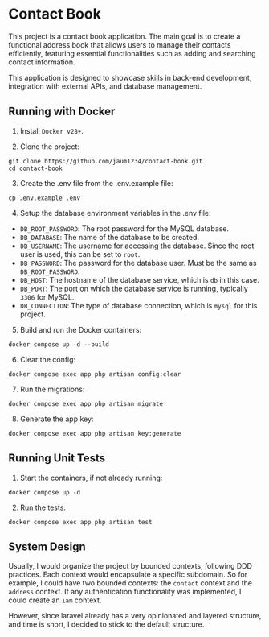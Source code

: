 # Contact Book

This project is a contact book application. The main goal is to create a functional address book that allows users to manage their contacts efficiently, featuring essential functionalities such as adding and searching contact information.

This application is designed to showcase skills in back-end development, integration with external APIs, and database management.

## Running with Docker

1. Install `Docker v28+`.

2. Clone the project:
```
git clone https://github.com/jaum1234/contact-book.git
cd contact-book
```

3. Create the .env file from the .env.example file:
```
cp .env.example .env
```

4. Setup the database environment variables in the .env file:
  - `DB_ROOT_PASSWORD`: The root password for the MySQL database.
  - `DB_DATABASE`: The name of the database to be created.
  - `DB_USERNAME`: The username for accessing the database. Since the root user is used, this can be set to `root`.
  - `DB_PASSWORD`: The password for the database user. Must be the same as `DB_ROOT_PASSWORD`.
  - `DB_HOST`: The hostname of the database service, which is `db` in this case.
  - `DB_PORT`: The port on which the database service is running, typically `3306` for MySQL.
  - `DB_CONNECTION`: The type of database connection, which is `mysql` for this project.

5. Build and run the Docker containers:
```
docker compose up -d --build
```

6. Clear the config:
```
docker compose exec app php artisan config:clear
```

7. Run the migrations:
```
docker compose exec app php artisan migrate
```

8. Generate the app key:
```
docker compose exec app php artisan key:generate
```

## Running Unit Tests

1. Start the containers, if not already running:
```
docker compose up -d
```

2. Run the tests:
```
docker compose exec app php artisan test
```

## System Design

Usually, I would organize the project by bounded contexts, following DDD practices. Each context would encapsulate a specific subdomain. So for example, I could have two bounded contexts: the `contact` context and the `address` context. If any authentication functionality was implemented, I could create an `iam` context.

However, since laravel already has a very opinionated and layered structure, and time is short, I decided to stick to the default structure.